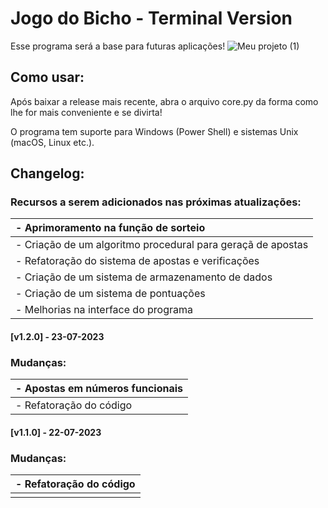 # Jogo do Bicho - Terminal Version 

Esse programa será a base para futuras aplicações!
![Meu projeto (1)](https://github.com/TiaLiliUwU/jogo-do-bicho/assets/72944953/da9570ef-7ee4-4e1e-8e41-5e8080ed7af2)


## Como usar:

Após baixar a release mais recente, abra o arquivo core.py da forma como lhe for mais conveniente e se divirta!

O programa tem suporte para Windows (Power Shell) e sistemas Unix (macOS, Linux etc.).

## Changelog:

### Recursos a serem adicionados nas próximas atualizações:

| - Aprimoramento na função de sorteio |
| :--------------------------------------------------- |
| - Criação de um algoritmo procedural para geraçã de apostas |
| - Refatoração do sistema de apostas e verificações |
| - Criação de um sistema de armazenamento de dados |
| - Criação de um sistema de pontuações |
| - Melhorias na interface do programa |

#### [v1.2.0] - 23-07-2023

### Mudanças:

| - Apostas em números funcionais |
| :--------------------- |
| - Refatoração do código |

#### [v1.1.0] - 22-07-2023

### Mudanças:

| - Refatoração do código |
| :--------------------- |
|  |